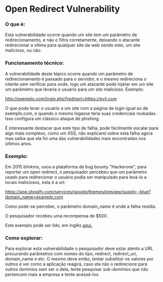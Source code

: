 # Open Redirect Vulnerability

### O que é:

Esta vulnerabilidade ocorre quando um site tem um parâmetro de redirecionamento, e não o filtra corretamente, deixando o atacante redirecionar a vítima para qualquer site da web sendo este, um site malicioso, ou não.

### Funcionamento técnico:

A vulnerabilidade deste tópico ocorre quando um parâmetro de redirecionamento é passado para o servidor, e o mesmo redireciona o cliente sem verificar para onde, logo um atacante pode injetar em um site um parâmetro que levaria o usuário para um site malicioso. Exemplo:

http://exemplo.com/login.php?redirect=https://evil.com

O que pode levar o usuário a um site com a página de login igual ao de exemplo.com, e quando o mesmo logasse teria suas credenciais roubadas. Isso configura um clássico ataque de phishing.

É interessante destacar que este tipo de falha, pode facilmente escalar para algo mais complexo, como um XSS, não explicarei sobre esta falha agora mas saiba que ela foi uma das vulnerabilidades mais encontradas nos últimos anos.


### Exemplo:

Em 2015 blinkms, usou a plataforma de bug bounty "Hackerone", para reportar um open redirect, o pesquisador percebeu que um parâmetro usado para redirecionar o usuário podia ser manipulado para levá-lo a locais maliciosos, esta é a url:

https://app.shopify.com/services/google/themes/preview/supply--blue?domain_name=example.com


Como pode-se perceber, o parâmetro domain_name é onde a falha residia.

O pesquisador recebeu uma recompensa de $500.

Este exemplo pode ser lido, em inglês [aqui.](https://hackerone.com/reports/101962)

### Como explorar:

Para explorar esta vulnerabilidade o pesquisador deve estar atento a URL procurando parâmetros com nomes do tipo, redirect, redirect_uri, domain_name e etc. O mesmo deve então, tentar substituir os valores por outros e ver como a aplicação reagirá, caso ela não o redirecione para outros domínios sem ser o dela, tente pesquisar sub-domínios que não pertencem mais a empresa e tente acessá-los.